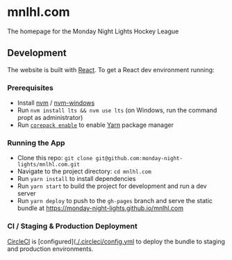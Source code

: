 # mnlhl.com

The homepage for the Monday Night Lights Hockey League

## Development

The website is built with [React](https://reactjs.org/). To get a React dev environment running:

### Prerequisites

- Install [nvm](https://github.com/nvm-sh/nvm#installing-and-updating) /
  [nvm-windows](https://github.com/coreybutler/nvm-windows#installation--upgrades)
- Run `nvm install lts && nvm use lts` (on Windows, run the command propt as administrator)
- Run [`corepack enable`](https://nodejs.org/api/corepack.html#corepack_enabling_the_feature) to enable [Yarn](https://yarnpkg.com/) package manager

### Running the App

- Clone this repo: `git clone git@github.com:monday-night-lights/mnlhl.com.git`
- Navigate to the project directory: `cd mnlhl.com`
- Run `yarn install` to install dependencies
- Run `yarn start` to build the project for development and run a dev server
- Run `yarn deploy` to push to the `gh-pages` branch and serve the static bundle
  at https://monday-night-lights.github.io/mnlhl.com

### CI / Staging & Production Deployment

[CircleCI](https://circleci.com/) is [configured]([./.circleci/config.yml](https://github.com/monday-night-lights/mnlhl.com/blob/master/.circleci/config.yml)
to deploy the bundle to staging and production environments.
